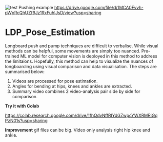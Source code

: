 ![test](https://user-images.githubusercontent.com/36811513/167272989-16becce3-bcfd-413a-bed4-4ef3344664c8.gif)
Pushing example
https://drive.google.com/file/d/1MCA0Fvvh-pWpRcQhUZf9Jz1RxFuhIJsD/view?usp=sharing

# LDP_Pose_Estimation

Longboard push and pump techniques are difficult to verbalise. While visual methods can be helpful, some movements are simply too nuanced. Pre-trained ML model for computer vision is deployed in this method to address the limitaions. Hopefully, this method can help to visualize the nuances of longboarding using visual comparison and data visualisation. The steps are summarised below:

1) Videos are processed for pose estimation. 
2) Angles for bending at hips, knees and ankles are extracted.
3) Summary video combines 2 video-analysis pair side by side for comparison.

**Try it with Colab**

https://colab.research.google.com/drive/1fhQdvNffRlYdGZwpcYWXRMRiGqPzN01s?usp=sharing

**Improvement**
gif files can be big.
Video only analysis right hip knee and ankle.
